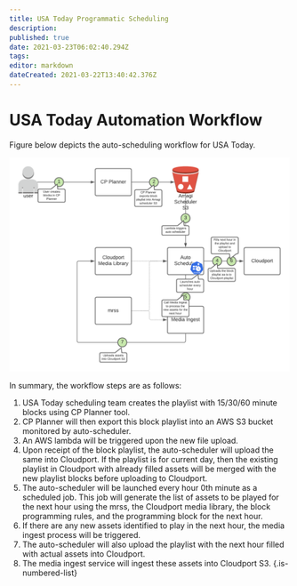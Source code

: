 ```yaml
---
title: USA Today Programmatic Scheduling
description: 
published: true
date: 2021-03-23T06:02:40.294Z
tags: 
editor: markdown
dateCreated: 2021-03-22T13:40:42.376Z
---
```


# USA Today Automation Workflow

Figure below depicts the auto-scheduling workflow for USA Today.

![usa_today_autoscheduling_.png](/usa_today_autoscheduling_.png)

In summary, the workflow steps are as follows:

1. USA Today scheduling team creates the playlist with 15/30/60 minute blocks using CP Planner tool.
2. CP Planner will then export this block playlist into an AWS S3 bucket monitored by auto-scheduler.
3. An AWS lambda will be triggered upon the new file upload.
4. Upon receipt of the block playlist, the auto-scheduler will upload the same into Cloudport. If the playlist is for current day, then the existing playlist in Cloudport with already filled assets will be merged with the new playlist blocks before uploading to Cloudport.
5. The auto-scheduler will be launched every hour 0th minute as a scheduled job. This job will generate the list of assets to be played for the next hour using the mrss, the Cloudport media library, the block programming rules, and the programming block for the next hour.
5. If there are any new assets identified to play in the next hour, the media ingest process will be triggered.
6. The auto-scheduler will also upload the playlist with the next hour filled with actual assets into Cloudport.
7. The media ingest service will ingest these assets into Cloudport S3.
{.is-numbered-list}